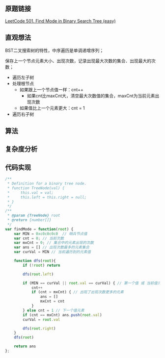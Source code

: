 ## 原题链接

[LeetCode 501. Find Mode in Binary Search Tree (easy)](https://leetcode-cn.com/problems/find-mode-in-binary-search-tree/)

## 直观想法

BST二叉搜索树的特性，中序遍历是单调递增序列；

保存上一个节点元素大小、出现次数，记录出现最大次数的集合、出现最大的次数；

- 遍历左子树
- 处理根节点
  - 如果跟上一个节点值一样：cnt++
    - 如果cnt比maxCnt大，清空最大次数值的集合，maxCnt为当前元素出现次数
  - 如果值比上一个元素更大：cnt = 1
- 遍历右子树

## 算法

## 复杂度分析

## 代码实现

```javascript
/**
 * Definition for a binary tree node.
 * function TreeNode(val) {
 *     this.val = val;
 *     this.left = this.right = null;
 * }
 */
/**
 * @param {TreeNode} root
 * @return {number[]}
 */
var findMode = function(root) {
    var MIN = 0xc0c0c0c0  // 哨兵节点值
    var cnt = 0; // 当前次数
    var mxCnt = 0; // 集合中的元素出现的次数
    var ans = [] // 出现次数最多的元素集合
    var curVal = MIN // 当前遍历到的元素值

    function dfs(root){
        if (!root) return

        dfs(root.left)

        if (MIN == curVal || root.val == curVal) { // 第一个值 或 当前值元素
            cnt++
            if (cnt > mxCnt) { // 出现了出现次数更多的元素
                ans = []
                mxCnt = cnt
            } 
        } else cnt = 1 // 下一个值元素
        if (cnt == mxCnt) ans.push(root.val)
        curVal = root.val

        dfs(root.right)
    }
    dfs(root)

    return ans
};
```
